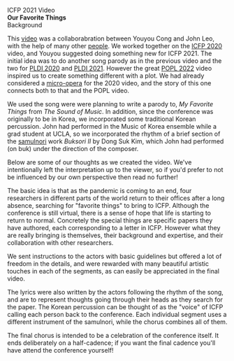 ICFP 2021 Video\
**Our Favorite Things**\
Background

This [video](https://www.youtube.com/watch?v=nzcMpLkkCrc) was a
collaborabration between Youyou Cong and John Leo, with the help of
many other [people](Credits.md). We worked together on the [ICFP
2020](https://www.youtube.com/watch?v=Fte5wwnwCws) video, and Youyou
suggested doing something new for ICFP 2021. The initial idea was to
do another song parody as in the previous video and the two for [PLDI
2020](https://www.youtube.com/watch?v=hVMCl64Uhe8) and [PLDI
2021](https://www.youtube.com/watch?v=77999Td20TM). However the great
[POPL 2022](https://www.youtube.com/watch?v=707tBQ07I-A) video
inspired us to create something different with a plot. We had already
considered a
[micro-opera](https://github.com/halfaya/icfp2020/tree/master/opera)
for the 2020 video, and the story of this one connects both to that
and the POPL video.

We used the song were were planning to write a parody to, *My
Favorite Things* from *The Sound of Music*. In addition, since the
conference was originally to be in Korea, we incorporated some
traditional Korean percussion. John had performed in the Music of
Korea ensemble while a grad student at UCLA, so we incorporated the
rhythm of a brief section of the
[samulnori](https://en.wikipedia.org/wiki/Samul_nori) work *Buksori
II* by Dong Suk Kim, which John had performed (on buk) under the
direction of the composer.

Below are some of our thoughts as we created the video. We've
intentionally left the interpretation up to the viewer, so if you'd
prefer to not be influenced by our own perspective then read no
further!

The basic idea is that as the pandemic is coming to an end, four
researchers in different parts of the world return to their offices
after a long absence, searching for "favorite things" to bring to
ICFP. Although the conference is still virtual, there is a sense of
hope that life is starting to return to normal. Concretely the special
things are specific papers they have authored, each corresponding to a
letter in ICFP. However what they are really bringing is themselves,
their background and expertise, and their collaboration with other
researchers.

We sent instructions to the actors with basic guidelines but offered a
lot of freedom in the details, and were rewarded with many beautiful
artistic touches in each of the segments, as can easily be appreciated
in the final video.

The lyrics were also written by the actors following the rhythm of the
song, and are to represent thoughts going through their heads as they
search for the paper. The Korean percussion can be thought of as the
"voice" of ICFP calling each person back to the conference. Each
individual segment uses a different instrument of the samulnori, while
the chorus combines all of them.

The final chorus is intended to be a celebration of the conference
itself. It ends deliberately on a half-cadence; if you want the final
cadence you'll have attend the conference yourself!



